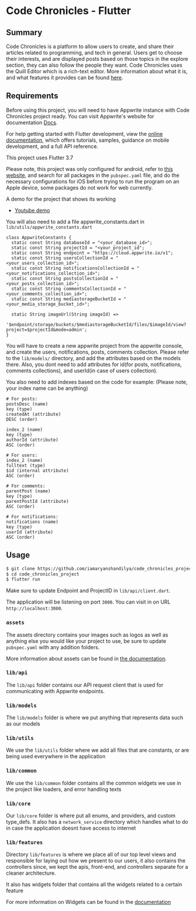 # Code Chronicles - Flutter

## Summary

Code Chronicles is a platform to allow users to create, and share their articles related to programming, and tech in general. Users get to choose their interests, and are displayed posts based on those topics in the explore section, they can also follow the people they want. Code Chronicles uses the Quill Editor which is a rich-text editor. More information about what it is, and what features it provides can be found [here](https://pub.dev/packages/flutter_quill).

## Requirements

Before using this project, you will need to have Appwrite instance with Code Chronicles project ready. You can visit Appwrite's website for documentation [Docs](https://appwrite.io/docs).

For help getting started with Flutter development, view the
[online documentation](https://docs.flutter.dev/), which offers tutorials,
samples, guidance on mobile development, and a full API reference.

This project uses Flutter 3.7

Please note, this project was only configured for android, refer to [this website](https://pub.dev/), and search for all packages in the `pubspec.yaml` file, and do the necessary configurations for iOS before trying to run the program on an Apple device, some packages do not work for web currently.

A demo for the project that shows its working
- [Youtube demo](https://youtu.be/Y3cCCpES-bg)

You will also need to add a file appwrite_constants.dart in `lib/utils/appwrite_constants.dart`

```
class AppwriteConstants {
  static const String databaseId = "<your_database_id>";
  static const String projectId = "<your_project_id";
  static const String endpoint = "https://cloud.appwrite.io/v1";
  static const String usersCollectionId = "<your_users_collection_id>";
  static const String notificationsCollectionId = "<your_notifications_collection_id>";
  static const String postsCollectionId = "<your_posts_collection_id>";
  static const String commentsCollectionId = "<your_comments_collection_id>";
  static const String mediastorageBucketId = "<your_media_storage_bucket_id>";

  static String imageUrl(String imageId) =>
      '$endpoint/storage/buckets/$mediastorageBucketId/files/$imageId/view?project=$projectId&mode=admin';
}

```

You will have to create a new appwrite project from the appwrite console, and create the users, notifications, posts, comments collection. Please refer to the `lib/models/` directory, and add the attributes based on the models there. Also, you dont need to add attributes for id(for posts, notifications, comments collections), and userId(in case of users collection).

You also need to add indexes based on the code for example: 
(Please note, your index name can be anything)

```
# For posts:  
postsDesc (name)
key (type)
createdAt (attribute)
DESC (order)

index_2 (name)
key (type)
authorId (attribute)
ASC (order)

# For users:
index_2 (name)
fulltext (type)
$id (internal attribute)
ASC (order)

# For comments:
parentPost (name)
key (type)
parentPostId (attribute)
ASC (order)

# For notifications:
notifications (name)
key (type)
userId (attribute)
ASC (order)
```

## Usage

```bash
$ git clone https://github.com/iamaryanshandilya/code_chronicles_project.git
$ cd code_chronicles_project
$ flutter run
```

Make sure to update Endpoint and ProjectID in `lib/api/client.dart`.

The application will be listening on port `3000`. You can visit in on URL `http://localhost:3000`.


### `assets`

The assets directory contains your images such as logos as well as anything else you would like your project to use, be sure to update `pubspec.yaml` with any addition folders.

More information about assets can be found in [the documentation](https://docs.flutter.dev/development/ui/assets-and-images).

### `lib/api`

The `lib/api` folder contains our API request client that is used for communicating with Appwrite endpoints.

### `lib/models`

The `lib/models` folder is where we put anything that represents data such as our models

### `lib/utils`

We use the `lib/utils` folder where we add all files that are constants, or are being used everywhere in the application

### `lib/common`

We use the `lib/common` folder contains all the common widgets we use in the project like loaders, and error handling texts

### `lib/core`

Our `lib/core` folder is where put all enums, and providers, and custom type_defs. It also has a `network_service` directory which handles what to do in case the application doesnt have access to internet

### `lib/features`

Directory `lib/features` is where we place all of our top level views and responsible for laying out how we present to our users, it also contains the controllers since, we kept the apis, front-end, and controllers separate for a cleaner architecture.

It also has widgets folder that contains all the widgets related to a certain feature

For more information on Widgets can be found in the [documentation](https://docs.flutter.dev/reference/widgets)
